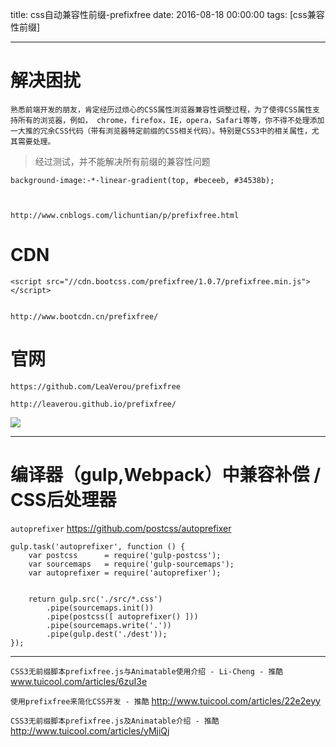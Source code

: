 title: css自动兼容性前缀-prefixfree
date: 2016-08-18 00:00:00
tags: [css兼容性前缀]


---
# 解决困扰
```
熟悉前端开发的朋友，肯定经历过烦心的CSS属性浏览器兼容性调整过程，为了使得CSS属性支持所有的浏览器，例如， chrome，firefox，IE，opera，Safari等等，你不得不处理添加一大推的冗余CSS代码（带有浏览器特定前缀的CSS相关代码）。特别是CSS3中的相关属性，尤其需要处理。

```
> 经过测试，并不能解决所有前缀的兼容性问题
```
background-image:-*-linear-gradient(top, #beceeb, #34538b); 



http://www.cnblogs.com/lichuntian/p/prefixfree.html

```


# CDN
```
<script src="//cdn.bootcss.com/prefixfree/1.0.7/prefixfree.min.js"></script>


http://www.bootcdn.cn/prefixfree/
```


# 官网
```
https://github.com/LeaVerou/prefixfree

http://leaverou.github.io/prefixfree/

```
![]( http://ll-blog.oss-cn-hangzhou.aliyuncs.com/16-9-24/56087384.jpg)


---
# 编译器（gulp,Webpack）中兼容补偿 / CSS后处理器
`autoprefixer`  https://github.com/postcss/autoprefixer
```
gulp.task('autoprefixer', function () {
    var postcss      = require('gulp-postcss');
    var sourcemaps   = require('gulp-sourcemaps');
    var autoprefixer = require('autoprefixer');


    return gulp.src('./src/*.css')
        .pipe(sourcemaps.init())
        .pipe(postcss([ autoprefixer() ]))
        .pipe(sourcemaps.write('.'))
        .pipe(gulp.dest('./dest'));
});
```


---
`CSS3无前缀脚本prefixfree.js与Animatable使用介绍 - Li-Cheng - 推酷`
www.tuicool.com/articles/6zuI3e


`使用prefixfree来简化CSS开发 - 推酷`
http://www.tuicool.com/articles/22e2eyy


`CSS3无前缀脚本prefixfree.js及Animatable介绍 - 推酷`
http://www.tuicool.com/articles/yMjiQj





